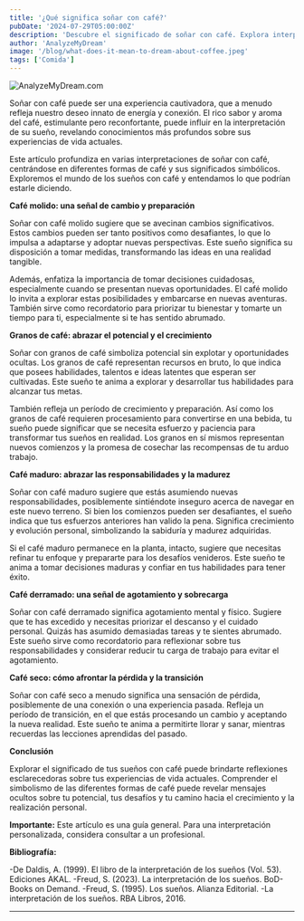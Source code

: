 ```yaml
---
title: '¿Qué significa soñar con café?'
pubDate: '2024-07-29T05:00:00Z'
description: 'Descubre el significado de soñar con café. Explora interpretaciones relacionadas con café molido, café en grano, café maduro y más.'
author: 'AnalyzeMyDream'
image: '/blog/what-does-it-mean-to-dream-about-coffee.jpeg'
tags: ['Comida']
---
```


![AnalyzeMyDream.com](/blog/what-does-it-mean-to-dream-about-coffee.jpeg)


Soñar con café puede ser una experiencia cautivadora, que a menudo refleja nuestro deseo innato de energía y conexión. El rico sabor y aroma del café, estimulante pero reconfortante, puede influir en la interpretación de su sueño, revelando conocimientos más profundos sobre sus experiencias de vida actuales.

Este artículo profundiza en varias interpretaciones de soñar con café, centrándose en diferentes formas de café y sus significados simbólicos. Exploremos el mundo de los sueños con café y entendamos lo que podrían estarle diciendo. 

**Café molido: una señal de cambio y preparación**

Soñar con café molido sugiere que se avecinan cambios significativos. Estos cambios pueden ser tanto positivos como desafiantes, lo que lo impulsa a adaptarse y adoptar nuevas perspectivas. Este sueño significa su disposición a tomar medidas, transformando las ideas en una realidad tangible. 

Además, enfatiza la importancia de tomar decisiones cuidadosas, especialmente cuando se presentan nuevas oportunidades. El café molido lo invita a explorar estas posibilidades y embarcarse en nuevas aventuras. También sirve como recordatorio para priorizar tu bienestar y tomarte un tiempo para ti, especialmente si te has sentido abrumado.

**Granos de café: abrazar el potencial y el crecimiento**

Soñar con granos de café simboliza potencial sin explotar y oportunidades ocultas. Los granos de café representan recursos en bruto, lo que indica que posees habilidades, talentos e ideas latentes que esperan ser cultivadas. Este sueño te anima a explorar y desarrollar tus habilidades para alcanzar tus metas.

También refleja un período de crecimiento y preparación. Así como los granos de café requieren procesamiento para convertirse en una bebida, tu sueño puede significar que se necesita esfuerzo y paciencia para transformar tus sueños en realidad. Los granos en sí mismos representan nuevos comienzos y la promesa de cosechar las recompensas de tu arduo trabajo.

**Café maduro: abrazar las responsabilidades y la madurez**

Soñar con café maduro sugiere que estás asumiendo nuevas responsabilidades, posiblemente sintiéndote inseguro acerca de navegar en este nuevo terreno. Si bien los comienzos pueden ser desafiantes, el sueño indica que tus esfuerzos anteriores han valido la pena. Significa crecimiento y evolución personal, simbolizando la sabiduría y madurez adquiridas.

Si el café maduro permanece en la planta, intacto, sugiere que necesitas refinar tu enfoque y prepararte para los desafíos venideros. Este sueño te anima a tomar decisiones maduras y confiar en tus habilidades para tener éxito.

**Café derramado: una señal de agotamiento y sobrecarga**

Soñar con café derramado significa agotamiento mental y físico. Sugiere que te has excedido y necesitas priorizar el descanso y el cuidado personal. Quizás has asumido demasiadas tareas y te sientes abrumado. Este sueño sirve como recordatorio para reflexionar sobre tus responsabilidades y considerar reducir tu carga de trabajo para evitar el agotamiento. 

**Café seco: cómo afrontar la pérdida y la transición**

Soñar con café seco a menudo significa una sensación de pérdida, posiblemente de una conexión o una experiencia pasada. Refleja un período de transición, en el que estás procesando un cambio y aceptando la nueva realidad. Este sueño te anima a permitirte llorar y sanar, mientras recuerdas las lecciones aprendidas del pasado.

**Conclusión**

Explorar el significado de tus sueños con café puede brindarte reflexiones esclarecedoras sobre tus experiencias de vida actuales. Comprender el simbolismo de las diferentes formas de café puede revelar mensajes ocultos sobre tu potencial, tus desafíos y tu camino hacia el crecimiento y la realización personal.

**Importante:** Este artículo es una guía general. Para una interpretación personalizada, considera consultar a un profesional.

**Bibliografía:**

-De Daldis, A. (1999). El libro de la interpretación de los sueños (Vol. 53). Ediciones AKAL.
-Freud, S. (2023). La interpretación de los sueños. BoD-Books on Demand.
-Freud, S. (1995). Los sueños. Alianza Editorial.
-La interpretación de los sueños. RBA Libros, 2016.

---